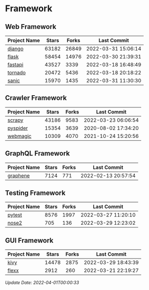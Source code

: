 # Framework

## Web Framework
| Project Name | Stars | Forks | Last Commit |
| ------------ | ----- | ----- | ----------- |
| [django](https://github.com/django/django) | 63182 | 26849 | 2022-03-31 15:06:14 |
| [flask](https://github.com/pallets/flask) | 58454 | 14976 | 2022-03-30 21:39:31 |
| [fastapi](https://github.com/tiangolo/fastapi) | 43527 | 3339 | 2022-03-18 16:48:49 |
| [tornado](https://github.com/tornadoweb/tornado) | 20472 | 5436 | 2022-03-18 20:18:22 |
| [sanic](https://github.com/sanic-org/sanic) | 15970 | 1435 | 2022-03-31 11:30:30 |

## Crawler Framework
| Project Name | Stars | Forks | Last Commit |
| ------------ | ----- | ----- | ----------- |
| [scrapy](https://github.com/scrapy/scrapy) | 43186 | 9583 | 2022-03-23 06:06:54 |
| [pyspider](https://github.com/binux/pyspider) | 15354 | 3639 | 2020-08-02 17:34:20 |
| [webmagic](https://github.com/code4craft/webmagic) | 10309 | 4070 | 2021-10-24 15:20:56 |

## GraphQL Framework
| Project Name | Stars | Forks | Last Commit |
| ------------ | ----- | ----- | ----------- |
| [graphene](https://github.com/graphql-python/graphene) | 7124 | 771 | 2022-02-13 20:57:54 |

## Testing Framework
| Project Name | Stars | Forks | Last Commit |
| ------------ | ----- | ----- | ----------- |
| [pytest](https://github.com/pytest-dev/pytest) | 8576 | 1997 | 2022-03-27 11:20:10 |
| [nose2](https://github.com/nose-devs/nose2) | 705 | 136 | 2022-03-29 12:23:02 |

## GUI Framework
| Project Name | Stars | Forks | Last Commit |
| ------------ | ----- | ----- | ----------- |
| [kivy](https://github.com/kivy/kivy) | 14478 | 2875 | 2022-03-29 18:43:39 |
| [flexx](https://github.com/flexxui/flexx) | 2912 | 260 | 2022-03-21 22:19:27 |

*Update Date: 2022-04-01T00:00:33*